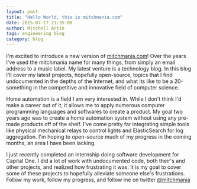 ```yaml
---
layout: post
title: "Hello World, this is mitchmania.com"
date: 2015-07-17 21:35:00
author: Mitchell Artin
tags: engineering blog
category: blog
---
```

I'm excited to introduce a new version of [mitchmania.com](http://mitchmania.com)!  Over the years I've used the mitchmania name for many things, from simply an email address to a music label.  My latest venture is a technology blog.  In this blog I'll cover my latest projects, hopefully open-source, topics that I find undocumented in the depths of the Internet, and what its like to be a 20-something in the competitive and innovative field of computer science.

Home automation is a field I am very interested in.  While I don't think I'd make a career out of it, it allows me to apply numerous computer programming languages and softwares to create a product.  My goal two years ago was to create a home automation system without using any pre-made products off of the shelf.  I've come pretty far integrating simple tools like physical mechanical relays to control lights and ElasticSearch for log aggregation.  I'm hoping to open-source much of my progress in the coming months, an area I have been lacking.

I just recently completed an internship doing software development for Capital One.  I did a lot of work with undocumented code, both their's and other projects, and realized how frustrating it was.  It is my goal to cover some of these projects to hopefully alleviate someone else's frustrations.  Follow my work, follow my progress, and follow me on twitter [@mitchmania](https://twitter.com/mitchmania)